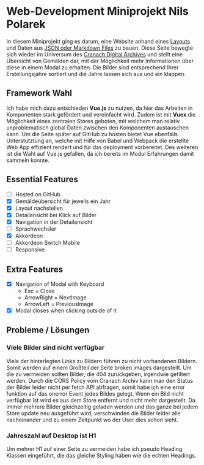 # Web-Development Miniprojekt Nils Polarek
In diesem Miniprojekt ging es darum, eine Website anhand eines [Layouts](https://github.com/mi-classroom/content-pack-wd-miniprojekt-2020/tree/master/layouts) und Daten aus [JSON oder Markdown Files](https://github.com/mi-classroom/content-pack-wd-miniprojekt-2020/tree/master/data) zu bauen. Diese Seite bewegte sich wieder im Universum des [Cranach Digital Archives](http://lucascranach.org/) und stellt eine Übersicht von Gemälden dar, mit der Möglichkeit mehr Informationen über diese in einem Modal zu erhalten. Die Bilder sind entsprechend Ihrer Erstellungsjahre sortiert und die Jahre lassen sich aus und ein klappen.

## Framework Wahl
Ich habe mich dazu entschieden <b>Vue.js</b> zu nutzen, da hier das Arbeiten in Komponenten stark gefördert und vereinfacht wird. Zudem ist mit <b>Vuex</b> die Möglichkeit eines zentralen Stores geboten, mit welchem man relativ unproblematisch global Daten zwischen den Komponenten austauschen kann. Um die Seite später auf GitHub zu hosten bietet Vue ebenfalls Unterstütztung an, welche mit Hilfe von Babel und Webpack die erstellte Web App effizient rendert und für das deployment vorbereitet. Des weiteren ist die Wahl auf Vue.js gefallen, da ich bereits im Modul Erfahrungen damit sammeln konnte.

## Essential Features
* [ ] Hosted on GitHub
* [x] Gemäldeübersicht für jeweils ein Jahr
* [x] Layout nachstellen
* [x] Detailansicht bei Klick auf Bilder
* [x] Navigation in der Detailansicht
* [ ] Sprachwechsler
* [x] Akkordeon
* [ ] Akkordeon Switch Mobile
* [ ] Responsive

## Extra Features
* [X] Navigation of Modal with Keyboard
  * Esc = Close
  * ArrowRight = NextImage
  * ArrowLeft = PreviousImage
* [X] Modal closes when clicking outside of it

## Probleme / Lösungen
### Viele Bilder sind nicht verfügbar
Viele der hinterlegten Links zu Bildern führen zu nicht vorhandenen Bildern. Somit werden auf einem Großteil der Seite broken images dargestellt.
Um die zu vermeiden sollten Bilder, die 404 zurückgeben, irgendwie gefiltert werden. Durch die CORS Policy vom Cranach Archiv kann man den Status der Bilder leider nicht per fetch API abfragen, somit habe ich eine error funktion auf das onerror Event jedes Bildes gelegt. Wenn ein Bild nicht verfügbar ist wird es aus dem Store entfernt und nicht mehr dargestellt.
Da immer mehrere Bilder gleichzeitig geladen werden und das ganze bei jedem Store update neu ausgeführt wird, verschwinden die Bilder leider alle nacheinander und zu einem Zeitpunkt wo der User dies schon sieht.

### Jahreszahl auf Desktop ist H1
Um mehrer H1 auf einer Seite zu vermeiden habe ich pseudo Heading Klassen eingeführt, die das gleiche Styling haben wie die echten Headings.
